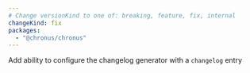 ```yaml
---
# Change versionKind to one of: breaking, feature, fix, internal
changeKind: fix
packages:
  - "@chronus/chronus"
---
```


Add ability to configure the changelog generator with a `changelog` entry
